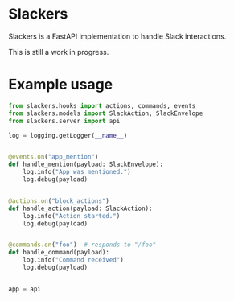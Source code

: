 # Slackers

Slackers is a FastAPI implementation to handle Slack interactions.  

This is still a work in progress.

# Example usage

```python
from slackers.hooks import actions, commands, events
from slackers.models import SlackAction, SlackEnvelope
from slackers.server import api

log = logging.getLogger(__name__)


@events.on("app_mention")
def handle_mention(payload: SlackEnvelope):
    log.info("App was mentioned.")
    log.debug(payload)


@actions.on("block_actions")
def handle_action(payload: SlackAction):
    log.info("Action started.")
    log.debug(payload)


@commands.on("foo")  # responds to "/foo"  
def handle_command(payload):
    log.info("Command received")
    log.debug(payload)


app = api
```
